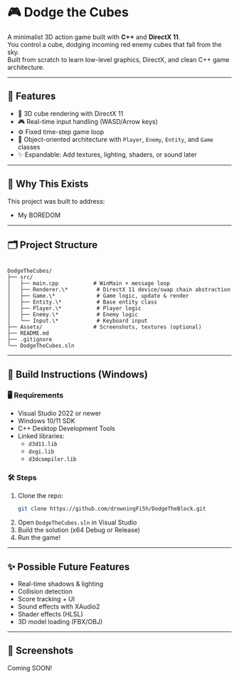 # 🎮 Dodge the Cubes

A minimalist 3D action game built with **C++** and **DirectX 11**.  
You control a cube, dodging incoming red enemy cubes that fall from the sky.  
Built from scratch to learn low-level graphics, DirectX, and clean C++ game architecture.

---

## 🚀 Features

- 🧱 3D cube rendering with DirectX 11
- 🎮 Real-time input handling (WASD/Arrow keys)
- ⚙️ Fixed time-step game loop
- 🧠 Object-oriented architecture with `Player`, `Enemy`, `Entity`, and `Game` classes
- ✨ Expandable: Add textures, lighting, shaders, or sound later

---

## 🧠 Why This Exists

This project was built to address:
- My BOREDOM

---

## 🗂️ Project Structure

```

DodgeTheCubes/
├── src/
│   ├── main.cpp           # WinMain + message loop
│   ├── Renderer.\*         # DirectX 11 device/swap chain abstraction
│   ├── Game.\*             # Game logic, update & render
│   ├── Entity.\*           # Base entity class
│   ├── Player.\*           # Player logic
│   ├── Enemy.\*            # Enemy logic
│   └── Input.\*            # Keyboard input
├── Assets/                # Screenshots, textures (optional)
├── README.md
├── .gitignore
└── DodgeTheCubes.sln

````

---

## 🔧 Build Instructions (Windows)

### 🖥️ Requirements
- Visual Studio 2022 or newer
- Windows 10/11 SDK
- C++ Desktop Development Tools
- Linked libraries:
    - `d3d11.lib`
    - `dxgi.lib`
    - `d3dcompiler.lib`

### 🛠️ Steps

1. Clone the repo:
   ```bash
   git clone https://github.com/drowningFi5h/DodgeTheBlock.git

2. Open `DodgeTheCubes.sln` in Visual Studio
3. Build the solution (x64 Debug or Release)
4. Run the game!

---

## ✨ Possible Future Features

* Real-time shadows & lighting
* Collision detection
* Score tracking + UI
* Sound effects with XAudio2
* Shader effects (HLSL)
* 3D model loading (FBX/OBJ)

---

## 📸 Screenshots
Coming SOON!
